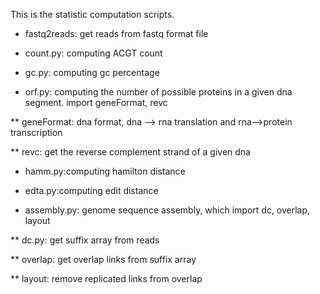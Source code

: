 This is the statistic computation scripts.

* fastq2reads: get reads from fastq format file

* count.py: computing ACGT count

* gc.py: computing gc percentage

* orf.py: computing the number of possible proteins in a given dna segment. import geneFormat, revc

**  geneFormat: dna format, dna --> rna translation and rna-->protein transcription 

**  revc: get the reverse complement strand of a given dna

* hamm.py:computing hamilton distance

* edta.py:computing edit distance

* assembly.py: genome sequence assembly, which import dc, overlap, layout

**  dc.py: get suffix array from reads

**  overlap: get overlap links from suffix array

**  layout: remove replicated links from overlap


